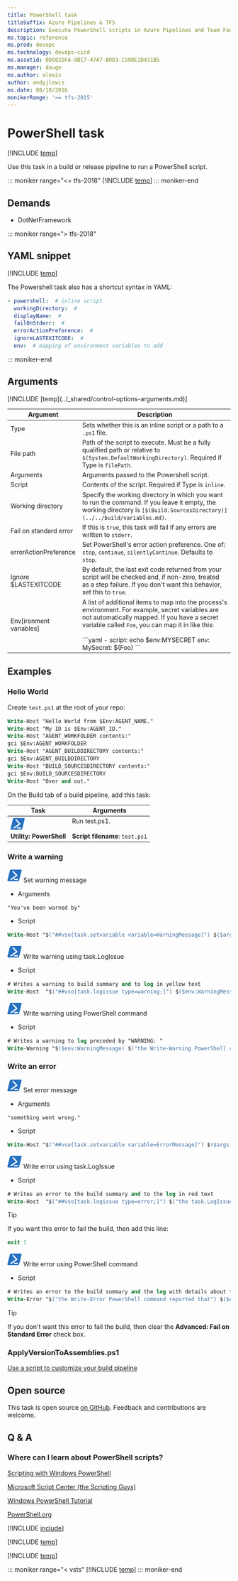 ```yaml
---
title: PowerShell task
titleSuffix: Azure Pipelines & TFS
description: Execute PowerShell scripts in Azure Pipelines and Team Foundation Server (TFS)
ms.topic: reference
ms.prod: devops
ms.technology: devops-cicd
ms.assetid: 0D682DFA-9BC7-47A7-B0D3-C59DE1D431B5
ms.manager: douge
ms.author: alewis
author: andyjlewis
ms.date: 08/10/2016
monikerRange: '>= tfs-2015'
---
```


# PowerShell task

[!INCLUDE [temp](../../_shared/version-tfs-2015-rtm.md)]

Use this task in a build or release pipeline to run a PowerShell script.

::: moniker range="<= tfs-2018"
[!INCLUDE [temp](../../_shared/concept-rename-note.md)]
::: moniker-end

## Demands

* DotNetFramework

::: moniker range="> tfs-2018"
## YAML snippet
[!INCLUDE [temp](../_shared/yaml/PowerShellV2.md)]

The Powershell task also has a shortcut syntax in YAML:

```yaml
- powershell:  # inline script
  workingDirectory:  #
  displayName:  #
  failOnStderr:  #
  errorActionPreference:  #
  ignoreLASTEXITCODE:  #
  env:  # mapping of environment variables to add
```
::: moniker-end

## Arguments

<table><thead><tr><th>Argument</th><th>Description</th></tr></thead>
<tr><td>Type</td><td>Sets whether this is an inline script or a path to a <code>.ps1</code> file.</td></tr>
<tr><td>File path</td><td>Path of the script to execute. Must be a fully qualified path or relative to <code>$(System.DefaultWorkingDirectory)</code>. Required if Type is <code>filePath</code>.</td></tr>
<tr><td>Arguments</td><td>Arguments passed to the Powershell script.</td></tr>
<tr><td>Script</td><td>Contents of the script. Required if Type is <code>inline</code>.</td></tr>
<tr><td>Working directory</td><td>Specify the working directory in which you want to run the command. If you leave it empty, the working directory is <code>[$(Build.SourcesDirectory)](../../build/variables.md)</code>.</td></tr>
<tr>
<td>Fail on standard error</td>
<td>If this is <code>true</code>, this task will fail if any errors are written to <code>stderr</code>.</td>
</tr>
<tr>
<td>errorActionPreference</td>
<td>Set PowerShell's error action preference. One of: <code>stop</code>, <code>continue</code>, <code>silentlyContinue</code>. Defaults to <code>stop</code>.</td>
</tr>
<tr>
<td>Ignore $LASTEXITCODE</td>
<td>By default, the last exit code returned from your script will be checked and, if non-zero, treated as a step failure. If you don't want this behavior, set this to <code>true</code>.</td>
</tr>
<tr>
<td>Env[ironment variables]</td>
<td>A list of additional items to map into the process's environment. For example, secret variables are not automatically mapped. If you have a secret variable called <code>Foo</code>, you can map it in like this:<br/><br/>
```yaml
- script: echo $env:MYSECRET
  env:
    MySecret: $(Foo)
```
</td>
</tr>
[!INCLUDE [temp](../_shared/control-options-arguments.md)]
</table>

## Examples

### Hello World

Create ```test.ps1``` at the root of your repo:

```ps
Write-Host "Hello World from $Env:AGENT_NAME."
Write-Host "My ID is $Env:AGENT_ID."
Write-Host "AGENT_WORKFOLDER contents:"
gci $Env:AGENT_WORKFOLDER
Write-Host "AGENT_BUILDDIRECTORY contents:"
gci $Env:AGENT_BUILDDIRECTORY
Write-Host "BUILD_SOURCESDIRECTORY contents:"
gci $Env:BUILD_SOURCESDIRECTORY
Write-Host "Over and out."
```

On the Build tab of a build pipeline, add this task:

| Task | Arguments |
| ---- | --------- |
| ![](_img/powershell.png)<br/>**Utility: PowerShell** | Run test.ps1.<br /><br />**Script filename**: `test.ps1` |

### Write a warning

![icon](_img/powershell.png) Set warning message

* Arguments

 ```
"You've been warned by"
```

* Script

 ```ps
Write-Host "$("##vso[task.setvariable variable=WarningMessage]") $($args[0])"
```

![icon](_img/powershell.png) Write warning using task.LogIssue

* Script

 ```ps
# Writes a warning to build summary and to log in yellow text
Write-Host  "$("##vso[task.logissue type=warning;]") $($env:WarningMessage) $("the task.LogIssue Azure Pipelines logging command.")"
```

![icon](_img/powershell.png) Write warning using PowerShell command

* Script

 ```ps
# Writes a warning to log preceded by "WARNING: "
Write-Warning "$($env:WarningMessage) $("the Write-Warning PowerShell command.")"
```

### Write an error

![icon](_img/powershell.png) Set error message

* Arguments

 ```
"something went wrong."
```

* Script

 ```ps
Write-Host "$("##vso[task.setvariable variable=ErrorMessage]") $($args[0])"
```

![icon](_img/powershell.png) Write error using task.LogIssue

* Script

 ```ps
# Writes an error to the build summary and to the log in red text
Write-Host  "$("##vso[task.logissue type=error;]") $("the task.LogIssue Azure Pipelines logging command reported that") $($env:ErrorMessage)"
```

> [!TIP]
> 
> If you want this error to fail the build, then add this line:
 ```ps
exit 1
``` 

![icon](_img/powershell.png) Write error using PowerShell command

* Script

 ```ps
# Writes an error to the build summary and the log with details about the error
Write-Error "$("the Write-Error PowerShell command reported that") $($env:ErrorMessage)"
```

> [!TIP]
> 
> If you don't want this error to fail the build, then clear the **Advanced: Fail on Standard Error** check box.


### ApplyVersionToAssemblies.ps1

[Use a script to customize your build pipeline](../../scripts/powershell.md)

## Open source

This task is open source [on GitHub](https://github.com/Microsoft/azure-pipelines-tasks). Feedback and contributions are welcome.

## Q & A

<!-- BEGINSECTION class="md-qanda" -->

### Where can I learn about PowerShell scripts?

[Scripting with Windows PowerShell](https://technet.microsoft.com/library/bb978526.aspx)

[Microsoft Script Center (the Scripting Guys)](https://technet.microsoft.com/scriptcenter/bb410849.aspx)

[Windows PowerShell Tutorial](http://www.computerperformance.co.uk/powershell/index.htm)

[PowerShell.org](http://powershell.org/)

[!INCLUDE [include](../../_shared/variable-set-in-script-qa.md)]

[!INCLUDE [temp](../_shared/build-step-common-qa.md)]

[!INCLUDE [temp](../../_shared/qa-agents.md)]

::: moniker range="< vsts"
[!INCLUDE [temp](../../_shared/qa-versions.md)]
::: moniker-end

<!-- ENDSECTION -->
